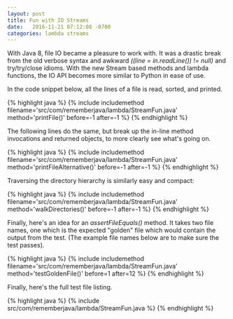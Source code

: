 ```yaml
---
layout: post
title: Fun with IO Streams
date:   2016-11-21 07:12:08 -0700
categories: lambda streams
---
```


With Java 8, file IO became a pleasure to work with. It was a drastic break from the old verbose syntax and awkward *((line = in.readLine()) != null)* and try/try/close idioms. With the new Stream based methods and lambda functions, the IO API becomes more similar to Python in ease of use.

In the code snippet below, all the lines of a file is read, sorted, and printed.

{% highlight java %}
{% include includemethod filename='src/com/rememberjava/lambda/StreamFun.java' method='printFile()' before=-1  after=-1 %}
{% endhighlight %}

The following lines do the same, but break up the in-line method invocations and returned objects, to more clearly see what's going on. 

{% highlight java %}
{% include includemethod filename='src/com/rememberjava/lambda/StreamFun.java' method='printFileAlternative()' before=-1  after=-1 %}
{% endhighlight %}

Traversing the directory hierarchy is similarly easy and compact:

{% highlight java %}
{% include includemethod filename='src/com/rememberjava/lambda/StreamFun.java' method='walkDirectories()' before=-1  after=-1 %}
{% endhighlight %}

Finally, here's an idea for an *assertFileEquals()* method. It takes two file names, one which is the expected "golden" file which would contain the output from the test. (The example file names below are to make sure the test passes).

{% highlight java %}
{% include includemethod filename='src/com/rememberjava/lambda/StreamFun.java' method='testGoldenFile()' before=1  after=12 %}
{% endhighlight %}

Finally, here's the full test file listing.

{% highlight java %}
{% include src/com/rememberjava/lambda/StreamFun.java %}
{% endhighlight %}
